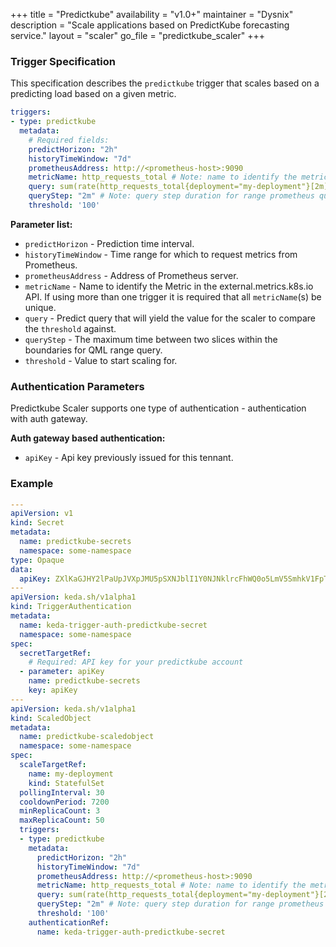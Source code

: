 +++
title = "Predictkube"
availability = "v1.0+"
maintainer = "Dysnix"
description = "Scale applications based on PredictKube forecasting service."
layout = "scaler"
go_file = "predictkube_scaler"
+++

### Trigger Specification

This specification describes the `predictkube` trigger that scales based on a predicting load based on a given metric.

```yaml
triggers:
- type: predictkube
  metadata:
    # Required fields:
    predictHorizon: "2h"
    historyTimeWindow: "7d"
    prometheusAddress: http://<prometheus-host>:9090
    metricName: http_requests_total # Note: name to identify the metric, generated value would be `prometheus-http_requests_total`
    query: sum(rate(http_requests_total{deployment="my-deployment"}[2m])) # Note: query must return a vector/scalar single element response
    queryStep: "2m" # Note: query step duration for range prometheus queries
    threshold: '100'
```

**Parameter list:**

- `predictHorizon` - Prediction time interval.
- `historyTimeWindow` - Time range for which to request metrics from Prometheus.
- `prometheusAddress` - Address of Prometheus server.
- `metricName` - Name to identify the Metric in the external.metrics.k8s.io API. If using more than one trigger it is required that all `metricName`(s) be unique.
- `query` - Predict query that will yield the value for the scaler to compare the `threshold` against.
- `queryStep` - The maximum time between two slices within the boundaries for QML range query.
- `threshold` - Value to start scaling for.

### Authentication Parameters

Predictkube Scaler supports one type of authentication - authentication with auth gateway.

**Auth gateway based authentication:**

- `apiKey` - Api key previously issued for this tennant.

### Example

```yaml
---
apiVersion: v1
kind: Secret
metadata:
  name: predictkube-secrets
  namespace: some-namespace
type: Opaque
data:
  apiKey: ZXlKaGJHY2lPaUpJVXpJMU5pSXNJblI1Y0NJNklrcFhWQ0o5LmV5SmhkV1FpT2lKMFpYTjBJRU55WldGMFpVTnNhV1Z1ZENJc0ltVjRjQ0k2TVRZME5qa3hOekkzTnl3aWMzVmlJam9pT0RNNE5qWTVPREF0TTJVek5TMHhNV1ZqTFRsbU1qUXRZV05rWlRRNE1EQXhNVEl5SW4wLjVRRXVPNl95c2RrMmFiR3ZrM1hwN1EyNU00SDRwSUZYZXFQMkU3bjlyS0k=
---
apiVersion: keda.sh/v1alpha1
kind: TriggerAuthentication
metadata:
  name: keda-trigger-auth-predictkube-secret
  namespace: some-namespace
spec:
  secretTargetRef:
    # Required: API key for your predictkube account
  - parameter: apiKey
    name: predictkube-secrets
    key: apiKey
---
apiVersion: keda.sh/v1alpha1
kind: ScaledObject
metadata:
  name: predictkube-scaledobject
  namespace: some-namespace
spec:
  scaleTargetRef:
    name: my-deployment
    kind: StatefulSet
  pollingInterval: 30
  cooldownPeriod: 7200
  minReplicaCount: 3
  maxReplicaCount: 50
  triggers:
  - type: predictkube
    metadata:
      predictHorizon: "2h"
      historyTimeWindow: "7d"
      prometheusAddress: http://<prometheus-host>:9090
      metricName: http_requests_total # Note: name to identify the metric, generated value would be `prometheus-http_requests_total`
      query: sum(rate(http_requests_total{deployment="my-deployment"}[2m])) # Note: query must return a vector/scalar single element response
      queryStep: "2m" # Note: query step duration for range prometheus queries
      threshold: '100'
    authenticationRef:
      name: keda-trigger-auth-predictkube-secret
```
